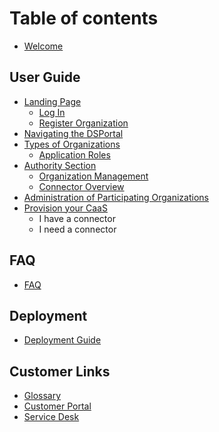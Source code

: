 # Table of contents

* [Welcome](product/user-documentation/General%20Overview.md)

## User Guide

* [Landing Page](product/user-documentation/Landing%20Page.md)
   * [Log In](product/user-documentation/Log%20In.md)
   * [Register Organization](product/user-documentation/Register%20Organization.md)
* [Navigating the DSPortal](product/user-documentation/Navigating%20the%20DSPortal.md)
* [Types of Organizations](product/user-documentation/Organization%20Types.md)
  * [Application Roles](product/user-documentation/Application%20Roles.md)
* [Authority Section](product/user-documentation/Authority%20Section.md)
  * [Organization Management](product/user-documentation/Authority%20Organization%20Management.md)
  * [Connector Overview](product/user-documentation/Authority%20Connector%20Overview.md)
* [Administration of Participating Organizations](product/user-documentation/Administration%20of%20Participating%20Organizations.md)
* [Provision your CaaS](product/user-documentation/Provision%20your%20CaaS.md)
  * I have a connector
  * I need a connector 

## FAQ
* [FAQ](product/user-documentation/faq.md)

## Deployment

* [Deployment Guide](deployment-guide/goals/production/README.md)

## Customer Links

* [Glossary](https://docs.sovity.de/glossary/glossary)
* [Customer Portal](https://portal-main.prod-sovity.azure.sovity.io/)
* [Service Desk](https://support.sovity.de/)

